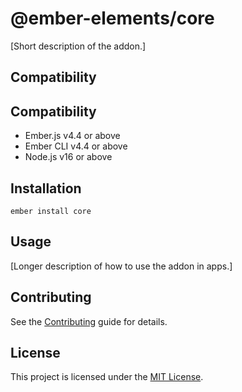 # @ember-elements/core

[Short description of the addon.]

## Compatibility

## Compatibility

- Ember.js v4.4 or above
- Ember CLI v4.4 or above
- Node.js v16 or above

## Installation

```
ember install core
```

## Usage

[Longer description of how to use the addon in apps.]

## Contributing

See the [Contributing](CONTRIBUTING.md) guide for details.

## License

This project is licensed under the [MIT License](LICENSE.md).
